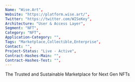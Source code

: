 ```yaml
--- 
Name: "Wise.Art", 
Website: "https://platform.wise.art/", 
Twitter: "https://twitter.com/WISeKey", 
Architecture: "User & Access Layer",
Segment: "NFT",
Category: "NFT",
Application-Category: "",
Tags: "Marketplace,Collectible,Enterprise",
Contact: "",
Project-Status: "Live - Active",
Contract-Hashes-Main: "",
Contract-Hashes-Test: "",
--- 
```

<!--lang:en--> 
The Trusted and Sustainable Marketplace for Next Gen NFTs
<!--lang:es--] 
El mercado confiable y sostenible para NFT de próxima generación
<!--lang:de--] 
Der vertrauenswürdige und nachhaltige Marktplatz für NFTs der nächsten Generation
<!--lang:fr--] 
Le marché fiable et durable pour les NFT de nouvelle génération
<!--lang:pl--] 
Zaufany i zrównoważony rynek dla transakcji NFT nowej generacji
<!--lang:uk--] 
Надійний і стабільний ринок для NFT нового покоління
[!--lang:*--> 
